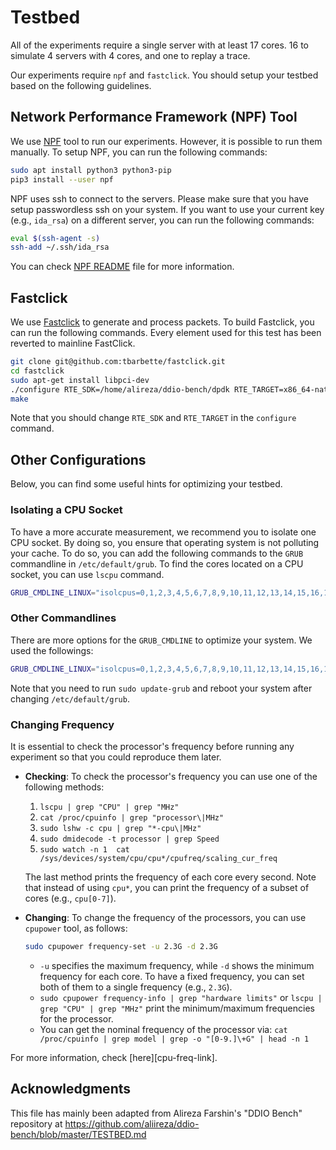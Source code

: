 # Testbed

All of the experiments require a single server with at least 17 cores. 16 to simulate 4 servers with 4 cores, and one to replay a trace. 

Our experiments require `npf` and `fastclick`. You should setup your testbed based on the following guidelines.

## Network Performance Framework (NPF) Tool

We use [NPF][npf-repo] tool to run our experiments. However, it is possible to run them manually. To setup NPF, you can run the following commands:

```bash
sudo apt install python3 python3-pip
pip3 install --user npf
```

NPF uses ssh to connect to the servers. Please make sure that you have setup passwordless ssh on your system. If you want to use your current key (e.g., `ida_rsa`) on a different server, you can run the following commands:

```bash
eval $(ssh-agent -s)
ssh-add ~/.ssh/ida_rsa
```

You can check [NPF README][npf-readme] file for more information.

## Fastclick

We use [Fastclick][fastclick-repo] to generate and process packets. To build Fastclick, you can run the following commands. Every element used for this test has been reverted to mainline FastClick.

```bash
git clone git@github.com:tbarbette/fastclick.git
cd fastclick
sudo apt-get install libpci-dev
./configure RTE_SDK=/home/alireza/ddio-bench/dpdk RTE_TARGET=x86_64-native-linux-gcc --enable-multithread --disable-linuxmodule --enable-intel-cpu --enable-user-multithread --verbose CFLAGS="-std=gnu11 -O3" CXXFLAGS="-std=gnu++14 -O3" --disable-dynamic-linking --enable-poll --enable-dpdk --disable-dpdk-pool --disable-dpdk-packet --enable-research
make
```

Note that you should change `RTE_SDK` and `RTE_TARGET` in the `configure` command.

## Other Configurations

Below, you can find some useful hints for optimizing your testbed.

### Isolating a CPU Socket

To have a more accurate measurement, we recommend you to isolate one CPU socket. By doing so, you ensure that operating system is not polluting your cache. To do so, you can add the following commands to the `GRUB` commandline in `/etc/default/grub`. To find the cores located on a CPU socket, you can use `lscpu` command.

```bash
GRUB_CMDLINE_LINUX="isolcpus=0,1,2,3,4,5,6,7,8,9,10,11,12,13,14,15,16,17"
```

### Other Commandlines

There are more options for the `GRUB_CMDLINE` to optimize your system. We used the followings:

```bash
GRUB_CMDLINE_LINUX="isolcpus=0,1,2,3,4,5,6,7,8,9,10,11,12,13,14,15,16,17 iommu=pt intel_iommu=on default_hugepagesz=1GB hugepagesz=1G hugepages=128 acpi=on selinux=0 audit=0 nosoftlockup processor.max_cstate=1 intel_idle.max_cstate=0 intel_pstate=on nopti nospec_store_bypass_disable nospectre_v2 nospectre_v1 nospec l1tf=off netcfg/do_not_use_netplan=true mitigations=off"
```

Note that you need to run `sudo update-grub` and reboot your system after changing `/etc/default/grub`.

### Changing Frequency

It is essential to check the processor's frequency before running any experiment so that you could reproduce them later.

- **Checking**: To check the processor's frequency you can use one of the following methods:
    1. `lscpu | grep "CPU" | grep "MHz"`
    2. `cat /proc/cpuinfo | grep "processor\|MHz"`
    3. `sudo lshw -c cpu | grep "*-cpu\|MHz"`
    4. `sudo dmidecode -t processor | grep Speed`
    5. `sudo watch -n 1  cat /sys/devices/system/cpu/cpu*/cpufreq/scaling_cur_freq`

    The last method prints the frequency of each core every second. Note that instead of using `cpu*`, you can print the frequency of a subset of cores (e.g., `cpu[0-7]`).

- **Changing**: To change the frequency of the processors, you can use `cpupower` tool, as follows:

    ```bash
    sudo cpupower frequency-set -u 2.3G -d 2.3G
    ```

  - `-u` specifies the maximum frequency, while `-d` shows the minimum frequency for each core. To have a fixed frequency, you can set both of them to a single frequency (e.g., `2.3G`).
  - `sudo cpupower frequency-info | grep "hardware limits"` or `lscpu | grep "CPU" | grep "MHz"` print the minimum/maximum frequencies for the processor.
  - You can get the nominal frequency of the processor via: `cat /proc/cpuinfo | grep model | grep -o "[0-9.]\+G" | head -n 1`

For more information, check [here][cpu-freq-link].

## Acknowledgments
This file has mainly been adapted from Alireza Farshin's "DDIO Bench" repository at https://github.com/aliireza/ddio-bench/blob/master/TESTBED.md

[crossrss-poster]: https://dl.acm.org/doi/abs/10.1145/3386367.3431672
[conext20-page]: https://conferences2.sigcomm.org/co-next/2020/#!/home
[npf-repo]: https://github.com/tbarbette/npf
[npf-readme]: https://github.com/tbarbette/npf#network-performance-framework
[fastclick-repo]: https://github.com/tbarbette/fastclick
[barbette-page]: https://www.tombarbette.be
[rsspp-paper]: https://dl.acm.org/doi/10.1145/3359989.3365412
